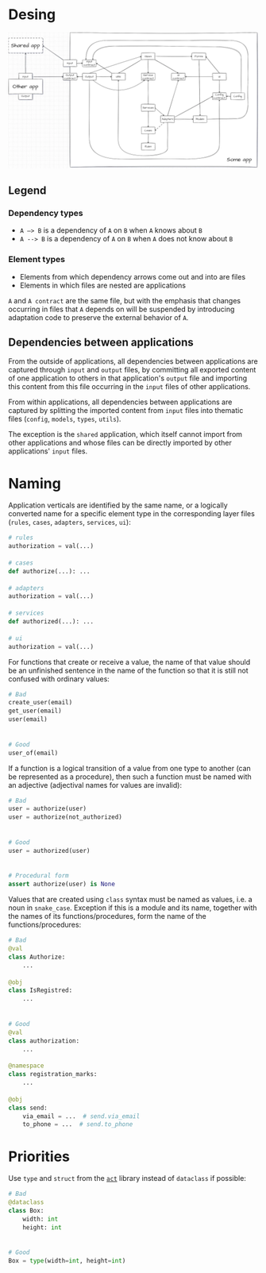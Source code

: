 # Desing
<img src="https://github.com/TheArtur128/ToDo/blob/main/decor/design.webp"/>

## Legend
### Dependency types
- `A —> B` is a dependency of `A` on `B` when `A` knows about `B`
- `A --> B` is a dependency of `A` on `B` when `A` does not know about `B`

### Element types
- Elements from which dependency arrows come out and into are files</br>
- Elements in which files are nested are applications

`A` and `A contract` are the same file, but with the emphasis that changes occurring in files that `A` depends on will be suspended by introducing adaptation code to preserve the external behavior of `A`.</br>

## Dependencies between applications
From the outside of applications, all dependencies between applications are captured through `input` and `output` files, by committing all exported content of one application to others in that application's `output` file and importing this content from this file occurring in the `input` files of other applications.</br>

From within applications, all dependencies between applications are captured by splitting the imported content from `input` files into thematic files (`config`, `models`, `types`, `utils`).</br>

The exception is the `shared` application, which itself cannot import from other applications and whose files can be directly imported by other applications' `input` files.

# Naming

Application verticals are identified by the same name, or a logically converted name for a specific element type in the corresponding layer files (`rules`, `cases`, `adapters`, `services`, `ui`):
```py
# rules
authorization = val(...)

# cases
def authorize(...): ...

# adapters
authorization = val(...)

# services
def authorized(...): ...

# ui
authorization = val(...)
```

For functions that create or receive a value, the name of that value should be an unfinished sentence in the name of the function so that it is still not confused with ordinary values:
```py
# Bad
create_user(email)
get_user(email)
user(email)


# Good
user_of(email)
```

If a function is a logical transition of a value from one type to another (can be represented as a procedure), then such a function must be named with an adjective (adjectival names for values are invalid):
```py
# Bad
user = authorize(user)
user = authorize(not_authorized)


# Good
user = authorized(user)


# Procedural form
assert authorize(user) is None
```

Values that are created using `class` syntax must be named as values, i.e. a noun in `snake_case`. Exception if this is a module and its name, together with the names of its functions/procedures, form the name of the functions/procedures:
```py
# Bad
@val
class Authorize:
    ...

@obj
class IsRegistred:
    ...


# Good
@val
class authorization:
    ...

@namespace
class registration_marks:
    ...

@obj
class send:
    via_email = ...  # send.via_email
    to_phone = ...  # send.to_phone
```

# Priorities

Use `type` and `struct` from the [`act`](https://github.com/TheArtur128/Act) library instead of `dataclass` if possible:
```py
# Bad
@dataclass
class Box:
    width: int
    height: int


# Good
Box = type(width=int, height=int)
```
